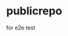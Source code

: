 # publicrepo
for e2e test




















































































































































































































































































































































































































































































































































































































































































































































































































































































































































































































































































































































































































































































































































































































